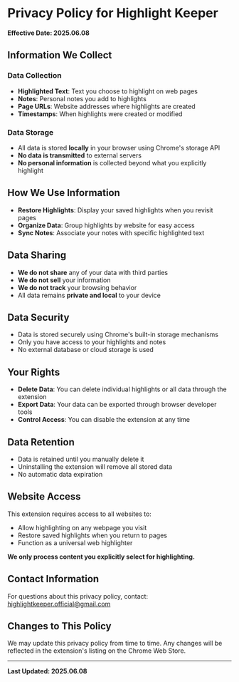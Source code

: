 # Privacy Policy for Highlight Keeper

**Effective Date: 2025.06.08**

## Information We Collect

### Data Collection
- **Highlighted Text**: Text you choose to highlight on web pages
- **Notes**: Personal notes you add to highlights
- **Page URLs**: Website addresses where highlights are created
- **Timestamps**: When highlights were created or modified

### Data Storage
- All data is stored **locally** in your browser using Chrome's storage API
- **No data is transmitted** to external servers
- **No personal information** is collected beyond what you explicitly highlight

## How We Use Information

- **Restore Highlights**: Display your saved highlights when you revisit pages
- **Organize Data**: Group highlights by website for easy access
- **Sync Notes**: Associate your notes with specific highlighted text

## Data Sharing

- **We do not share** any of your data with third parties
- **We do not sell** your information
- **We do not track** your browsing behavior
- All data remains **private and local** to your device

## Data Security

- Data is stored securely using Chrome's built-in storage mechanisms
- Only you have access to your highlights and notes
- No external database or cloud storage is used

## Your Rights

- **Delete Data**: You can delete individual highlights or all data through the extension
- **Export Data**: Your data can be exported through browser developer tools
- **Control Access**: You can disable the extension at any time

## Data Retention

- Data is retained until you manually delete it
- Uninstalling the extension will remove all stored data
- No automatic data expiration

## Website Access

This extension requires access to all websites to:
- Allow highlighting on any webpage you visit
- Restore saved highlights when you return to pages
- Function as a universal web highlighter

**We only process content you explicitly select for highlighting.**

## Contact Information

For questions about this privacy policy, contact: highlightkeeper.official@gmail.com

## Changes to This Policy

We may update this privacy policy from time to time. Any changes will be reflected in the extension's listing on the Chrome Web Store.

---

**Last Updated: 2025.06.08**
